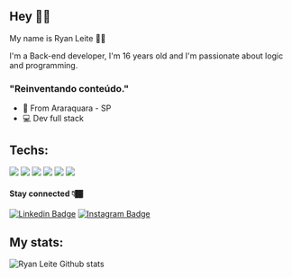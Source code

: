 ## Hey 👋🏾

My name is Ryan Leite 👦🏾

I'm a Back-end developer, I'm 16 years old and I'm passionate about logic and programming.

### "Reinventando conteúdo."

- 📍 From Araraquara - SP
- 💻 Dev full stack


## Techs:
<p align>
<img src="https://img.shields.io/badge/Python-FFD43B?style=for-the-badge&logo=python&logoColor=black"/>
<img src="https://img.shields.io/badge/HTML5-E34F26?style=for-the-badge&logo=html5&logoColor=black"/>
<img src="https://img.shields.io/badge/CSS-239120?&style=for-the-badge&logo=css3&logoColor=black" />
<img src="https://img.shields.io/badge/JavaScript-F7DF1E?style=for-the-badge&logo=javascript&logoColor=black" />
<img src="https://img.shields.io/badge/React-20232A?style=for-the-badge&logo=react&logoColor=61DAFB`" />
<img src="https://img.shields.io/badge/Node.js-43853D?style=for-the-badge&logo=node-dot-js&logoColor=white" />
</p>

#### Stay connected 👇🏾

[![Linkedin Badge](https://img.shields.io/badge/-LinkedIn-black?style=flat-square&logo=Linkedin&logoColor=white&link=https://www.linkedin.com/in/ryan-leite-520090205/)](https://www.linkedin.com/in/ryan-leite-520090205/) [![Instagram Badge](https://img.shields.io/badge/-Instagram-black?style=flat-square&logo=Instagram&logoColor=white&link=https://www.instagram.com/oryanleite/)](https://www.instagram.com/oryanleite/)

## My stats: 

![Ryan Leite Github stats](https://github-readme-stats.vercel.app/api?username=oryanleite&show_icons=true&theme=dark)
